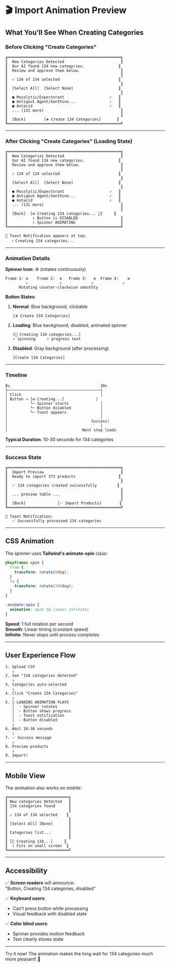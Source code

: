 # 🎬 Import Animation Preview

## What You'll See When Creating Categories

### Before Clicking "Create Categories"

```
╔══════════════════════════════════════════════════╗
║  New Categories Detected                         ║
║  Our AI found 134 new categories.               ║
║  Review and approve them below.                  ║
║                                                  ║
║  ✓ 134 of 134 selected                          ║
║                                                  ║
║  [Select All]  [Select None]                    ║
║                                                  ║
║  ● Mucolytic/Expectorant                    ✓   ║
║  ● Antigout Agent/Xanthine...               ✓   ║
║  ● Antacid                                  ✓   ║
║  ... (131 more)                                  ║
║                                                  ║
║  [Back]        [➕ Create 134 Categories]       ║
╚══════════════════════════════════════════════════╝
```

---

### After Clicking "Create Categories" (Loading State)

```
╔══════════════════════════════════════════════════╗
║  New Categories Detected                         ║
║  Our AI found 134 new categories.               ║
║  Review and approve them below.                  ║
║                                                  ║
║  ✓ 134 of 134 selected                          ║
║                                                  ║
║  [Select All]  [Select None]                    ║
║                                                  ║
║  ● Mucolytic/Expectorant                    ✓   ║
║  ● Antigout Agent/Xanthine...               ✓   ║
║  ● Antacid                                  ✓   ║
║  ... (131 more)                                  ║
║                                                  ║
║  [Back]  [⚙️ Creating 134 categories... 🔄]     ║
║           ↑ Button is DISABLED                   ║
║           ↑ Spinner ANIMATING                    ║
╚══════════════════════════════════════════════════╝

📢 Toast Notification appears at top:
   ℹ️ Creating 134 categories...
```

---

### Animation Details

**Spinner Icon**: ⚙️ (rotates continuously)

```
Frame 1: ⚙️    Frame 2:  ⚙️   Frame 3:   ⚙️  Frame 4:    ⚙️
         ⤴              ⤴             ⤴             ⤴
      Rotating counter-clockwise smoothly
```

**Button States**:

1. **Normal**: Blue background, clickable

   ```
   [➕ Create 134 Categories]
   ```

2. **Loading**: Blue background, disabled, animated spinner

   ```
   [🔄 Creating 134 categories...]
   ↑ spinning     ↑ progress text
   ```

3. **Disabled**: Gray background (after processing)
   ```
   [Create 134 Categories]
   ```

---

### Timeline

```
0s                                        30s
├─────────────────────────────────────────┤
│ Click                                   │
│ Button → [⚙️ Creating...]              │
│          └─ Spinner starts              │
│          └─ Button disabled             │
│          └─ Toast appears               │
│                                         │
│                                     Success!
│                                         │
│                                 Next step loads
```

**Typical Duration**: 10-30 seconds for 134 categories

---

### Success State

```
╔══════════════════════════════════════════════════╗
║  Import Preview                                  ║
║  Ready to import 373 products                   ║
║                                                  ║
║  ✅ 134 categories created successfully         ║
║                                                  ║
║  ... preview table ...                           ║
║                                                  ║
║  [Back]              [✅ Import Products]        ║
╚══════════════════════════════════════════════════╝

📢 Toast Notification:
   ✅ Successfully processed 134 categories
```

---

## CSS Animation

The spinner uses **Tailwind's animate-spin** class:

```css
@keyframes spin {
  from {
    transform: rotate(0deg);
  }
  to {
    transform: rotate(360deg);
  }
}

.animate-spin {
  animation: spin 1s linear infinite;
}
```

**Speed**: 1 full rotation per second  
**Smooth**: Linear timing (constant speed)  
**Infinite**: Never stops until process completes

---

## User Experience Flow

```
1. Upload CSV
   ↓
2. See "134 categories detected"
   ↓
3. Categories auto-selected
   ↓
4. Click "Create 134 Categories"
   ↓
5. 🔄 LOADING ANIMATION PLAYS
   │  - Spinner rotates
   │  - Button shows progress
   │  - Toast notification
   │  - Button disabled
   ↓
6. Wait 10-30 seconds
   ↓
7. ✅ Success message
   ↓
8. Preview products
   ↓
9. Import!
```

---

## Mobile View

The animation also works on mobile:

```
╔═══════════════════════════╗
║ New Categories Detected   ║
║ 134 categories found      ║
║                           ║
║ ✓ 134 of 134 selected    ║
║                           ║
║ [Select All] [None]       ║
║                           ║
║ Categories list...        ║
║                           ║
║ [🔄 Creating 134...]     ║
║  ↑ Fits on small screen  ║
╚═══════════════════════════╝
```

---

## Accessibility

✅ **Screen readers** will announce:  
 "Button, Creating 134 categories, disabled"

✅ **Keyboard users**:

- Can't press button while processing
- Visual feedback with disabled state

✅ **Color blind users**:

- Spinner provides motion feedback
- Text clearly shows state

---

Try it now! The animation makes the long wait for 134 categories much more pleasant! 🎉
